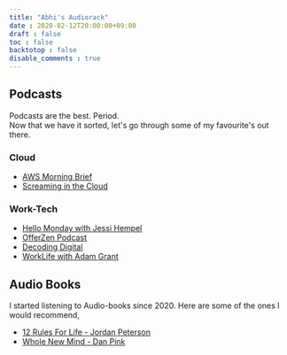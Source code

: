 ```yaml
---
title: "Abhi's Audiorack"
date : 2020-02-12T20:00:00+09:00
draft : false
toc : false
backtotop : false
disable_comments : true
---
```


## Podcasts

Podcasts are the best. Period.  
Now that we have it sorted, let's go through some of my favourite's out there.

### Cloud

* [AWS Morning Brief](https://www.lastweekinaws.com/podcast/aws-morning-brief/)
* [Screaming in the Cloud](https://www.lastweekinaws.com/podcast/screaming-in-the-cloud/)

### Work-Tech

* [Hello Monday with Jessi Hempel](https://open.spotify.com/show/1UpjOrXiDCANThT21viw4E)  
* [OfferZen Podcast](https://www.offerzen.com/blog/offerzen-podcast-conversations-thought-leaders-tech)
* [Decoding Digital](https://www.appdirect.com/decoding-digital/homepage)
* [WorkLife with Adam Grant](https://www.ted.com/podcasts/worklife)

## Audio Books

I started listening to Audio-books since 2020.
Here are some of the ones I would recommend,

* [12 Rules For Life - Jordan Peterson](https://www.jordanbpeterson.com/12-rules-for-life/)
* [Whole New Mind - Dan Pink](https://www.danpink.com/whole-new-mind/)
